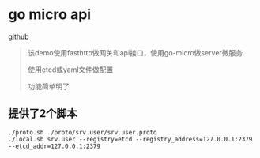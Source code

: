 # go micro api

[github](https://github.com/wyanlord/go-micro-api)

> 该demo使用fasthttp做网关和api接口，使用go-micro做server微服务
>
> 使用etcd或yaml文件做配置
>
> 功能简单明了
>

## 提供了2个脚本

```shell
./proto.sh ./proto/srv.user/srv.user.proto
./local.sh srv.user --registry=etcd --registry_address=127.0.0.1:2379 --etcd_addr=127.0.0.1:2379
```
